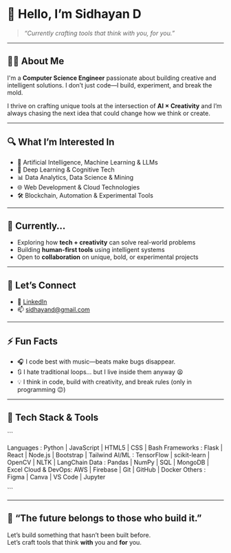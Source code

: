 
# 👋 Hello, I’m **Sidhayan D**

> *“Currently crafting tools that think with you, for you.”*

---

## 👨‍💻 About Me  
I'm a **Computer Science Engineer** passionate about building creative and intelligent solutions. I don’t just code—I build, experiment, and break the mold.

I thrive on crafting unique tools at the intersection of **AI × Creativity** and I’m always chasing the next idea that could change how we think or create.

---

## 🔍 What I’m Interested In

- 🤖 Artificial Intelligence, Machine Learning & LLMs  
- 🧠 Deep Learning & Cognitive Tech  
- 📊 Data Analytics, Data Science & Mining  
- 🌐 Web Development & Cloud Technologies  
- 🛠️ Blockchain, Automation & Experimental Tools

---

## 🚀 Currently…

- Exploring how **tech + creativity** can solve real-world problems  
- Building **human-first tools** using intelligent systems  
- Open to **collaboration** on unique, bold, or experimental projects

---

## 💬 Let’s Connect

- 🔗 [LinkedIn](https://www.linkedin.com/in/sidhayan/)  
- 📫 sidhayand@gmail.com

---

## ⚡ Fun Facts

- 🎧 I code best with music—beats make bugs disappear.  
- 🔃 I hate traditional loops... but I live inside them anyway 😫  
- 💡 I think in code, build with creativity, and break rules (only in programming 😉)

---

## 🔧 Tech Stack & Tools

\`\`\`

Languages     : Python | JavaScript | HTML5 | CSS | Bash
Frameworks    : Flask | React | Node.js | Bootstrap | Tailwind
AI/ML         : TensorFlow | scikit-learn | OpenCV | NLTK | LangChain
Data          : Pandas | NumPy | SQL | MongoDB | Excel
Cloud & DevOps: AWS | Firebase | Git | GitHub | Docker
Others        : Figma | Canva | VS Code | Jupyter 

\`\`\`

---

## 🔭 “The future belongs to those who build it.”

Let’s build something that hasn’t been built before.  
Let’s craft tools that think **with** you and **for** you.
